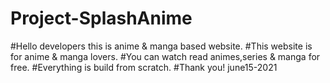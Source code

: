 # Project-SplashAnime
#Hello developers this is anime & manga based website.
#This website is for anime & manga lovers.
#You can watch read animes,series & manga for free.
#Everything is build from scratch.
#Thank you! june15-2021
